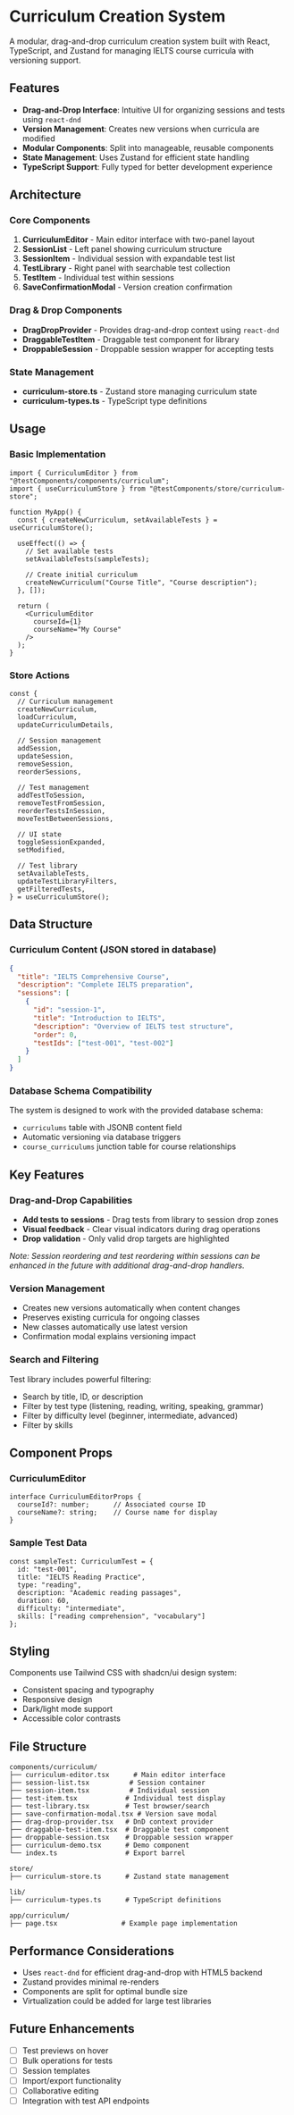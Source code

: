 # Curriculum Creation System

A modular, drag-and-drop curriculum creation system built with React, TypeScript, and Zustand for managing IELTS course curricula with versioning support.

## Features

- **Drag-and-Drop Interface**: Intuitive UI for organizing sessions and tests using `react-dnd`
- **Version Management**: Creates new versions when curricula are modified
- **Modular Components**: Split into manageable, reusable components
- **State Management**: Uses Zustand for efficient state handling
- **TypeScript Support**: Fully typed for better development experience

## Architecture

### Core Components

1. **CurriculumEditor** - Main editor interface with two-panel layout
2. **SessionList** - Left panel showing curriculum structure
3. **SessionItem** - Individual session with expandable test list
4. **TestLibrary** - Right panel with searchable test collection
5. **TestItem** - Individual test within sessions
6. **SaveConfirmationModal** - Version creation confirmation

### Drag & Drop Components

- **DragDropProvider** - Provides drag-and-drop context using `react-dnd`
- **DraggableTestItem** - Draggable test component for library
- **DroppableSession** - Droppable session wrapper for accepting tests

### State Management

- **curriculum-store.ts** - Zustand store managing curriculum state
- **curriculum-types.ts** - TypeScript type definitions

## Usage

### Basic Implementation

```tsx
import { CurriculumEditor } from "@testComponents/components/curriculum";
import { useCurriculumStore } from "@testComponents/store/curriculum-store";

function MyApp() {
  const { createNewCurriculum, setAvailableTests } = useCurriculumStore();

  useEffect(() => {
    // Set available tests
    setAvailableTests(sampleTests);
    
    // Create initial curriculum
    createNewCurriculum("Course Title", "Course description");
  }, []);

  return (
    <CurriculumEditor 
      courseId={1}
      courseName="My Course"
    />
  );
}
```

### Store Actions

```tsx
const {
  // Curriculum management
  createNewCurriculum,
  loadCurriculum,
  updateCurriculumDetails,
  
  // Session management
  addSession,
  updateSession,
  removeSession,
  reorderSessions,
  
  // Test management
  addTestToSession,
  removeTestFromSession,
  reorderTestsInSession,
  moveTestBetweenSessions,
  
  // UI state
  toggleSessionExpanded,
  setModified,
  
  // Test library
  setAvailableTests,
  updateTestLibraryFilters,
  getFilteredTests,
} = useCurriculumStore();
```

## Data Structure

### Curriculum Content (JSON stored in database)

```json
{
  "title": "IELTS Comprehensive Course",
  "description": "Complete IELTS preparation",
  "sessions": [
    {
      "id": "session-1",
      "title": "Introduction to IELTS",
      "description": "Overview of IELTS test structure",
      "order": 0,
      "testIds": ["test-001", "test-002"]
    }
  ]
}
```

### Database Schema Compatibility

The system is designed to work with the provided database schema:

- `curriculums` table with JSONB content field
- Automatic versioning via database triggers
- `course_curriculums` junction table for course relationships

## Key Features

### Drag-and-Drop Capabilities

- **Add tests to sessions** - Drag tests from library to session drop zones
- **Visual feedback** - Clear visual indicators during drag operations
- **Drop validation** - Only valid drop targets are highlighted

*Note: Session reordering and test reordering within sessions can be enhanced in the future with additional drag-and-drop handlers.*

### Version Management

- Creates new versions automatically when content changes
- Preserves existing curricula for ongoing classes
- New classes automatically use latest version
- Confirmation modal explains versioning impact

### Search and Filtering

Test library includes powerful filtering:
- Search by title, ID, or description
- Filter by test type (listening, reading, writing, speaking, grammar)
- Filter by difficulty level (beginner, intermediate, advanced)
- Filter by skills

## Component Props

### CurriculumEditor

```tsx
interface CurriculumEditorProps {
  courseId?: number;      // Associated course ID
  courseName?: string;    // Course name for display
}
```

### Sample Test Data

```tsx
const sampleTest: CurriculumTest = {
  id: "test-001",
  title: "IELTS Reading Practice",
  type: "reading",
  description: "Academic reading passages",
  duration: 60,
  difficulty: "intermediate",
  skills: ["reading comprehension", "vocabulary"]
};
```

## Styling

Components use Tailwind CSS with shadcn/ui design system:
- Consistent spacing and typography
- Responsive design
- Dark/light mode support
- Accessible color contrasts

## File Structure

```
components/curriculum/
├── curriculum-editor.tsx      # Main editor interface
├── session-list.tsx          # Session container
├── session-item.tsx          # Individual session
├── test-item.tsx            # Individual test display
├── test-library.tsx         # Test browser/search
├── save-confirmation-modal.tsx # Version save modal
├── drag-drop-provider.tsx   # DnD context provider
├── draggable-test-item.tsx  # Draggable test component
├── droppable-session.tsx    # Droppable session wrapper
├── curriculum-demo.tsx      # Demo component
└── index.ts                 # Export barrel

store/
├── curriculum-store.ts      # Zustand state management

lib/
├── curriculum-types.ts      # TypeScript definitions

app/curriculum/
├── page.tsx                # Example page implementation
```

## Performance Considerations

- Uses `react-dnd` for efficient drag-and-drop with HTML5 backend
- Zustand provides minimal re-renders
- Components are split for optimal bundle size
- Virtualization could be added for large test libraries

## Future Enhancements

- [ ] Test previews on hover
- [ ] Bulk operations for tests
- [ ] Session templates
- [ ] Import/export functionality
- [ ] Collaborative editing
- [ ] Integration with test API endpoints
